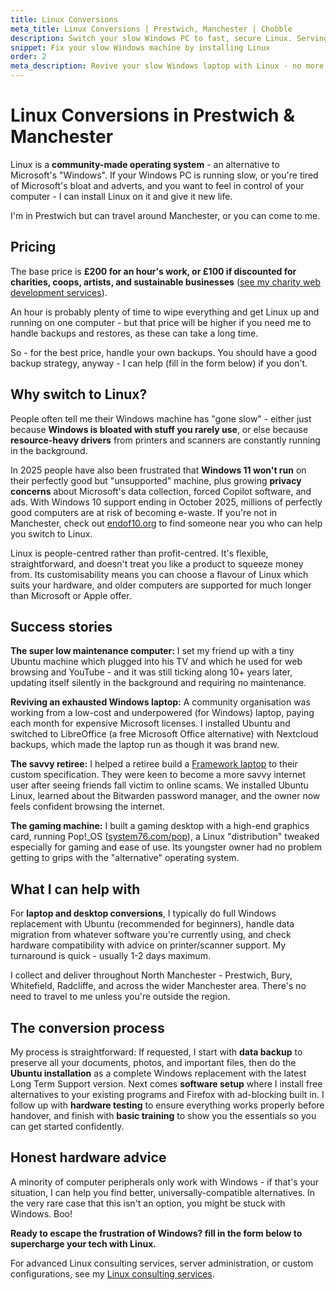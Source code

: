 ```yaml
---
title: Linux Conversions
meta_title: Linux Conversions | Prestwich, Manchester | Chobble
description: Switch your slow Windows PC to fast, secure Linux. Serving Greater Manchester with laptop conversions, web server migrations, and Ubuntu support.
snippet: Fix your slow Windows machine by installing Linux
order: 2
meta_description: Revive your slow Windows laptop with Linux - no more forced updates or ads - Ubuntu installations across Manchester - 50% off for charities
---
```


# Linux Conversions in Prestwich & Manchester

Linux is a **community-made operating system** - an alternative to Microsoft's "Windows". If your Windows PC is running slow, or you're tired of Microsoft's bloat and adverts, and you want to feel in control of your computer - I can install Linux on it and give it new life.

I'm in Prestwich but can travel around Manchester, or you can come to me.

## Pricing

The base price is **£200 for an hour's work, or £100 if discounted for charities, coops, artists, and sustainable businesses** ([see my charity web development services](/services/charity-web-development/)).

An hour is probably plenty of time to wipe everything and get Linux up and running on one computer - but that price will be higher if you need me to handle backups and restores, as these can take a long time.

So - for the best price, handle your own backups. You should have a good backup strategy, anyway - I can help (fill in the form below) if you don't.

## Why switch to Linux?

People often tell me their Windows machine has "gone slow" - either just because **Windows is bloated with stuff you rarely use**, or else because **resource-heavy drivers** from printers and scanners are constantly running in the background.

In 2025 people have also been frustrated that **Windows 11 won't run** on their perfectly good but "unsupported" machine, plus growing **privacy concerns** about Microsoft's data collection, forced Copilot software, and ads. With Windows 10 support ending in October 2025, millions of perfectly good computers are at risk of becoming e-waste. If you're not in Manchester, check out [endof10.org](https://endof10.org/) to find someone near you who can help you switch to Linux.

Linux is people-centred rather than profit-centred. It's flexible, straightforward, and doesn't treat you like a product to squeeze money from. Its customisability means you can choose a flavour of Linux which suits your hardware, and older computers are supported for much longer than Microsoft or Apple offer.

## Success stories

**The super low maintenance computer:** I set my friend up with a tiny Ubuntu machine which plugged into his TV and which he used for web browsing and YouTube - and it was still ticking along 10+ years later, updating itself silently in the background and requiring no maintenance.

**Reviving an exhausted Windows laptop:** A community organisation was working from a low-cost and underpowered (for Windows) laptop, paying each month for expensive Microsoft licenses. I installed Ubuntu and switched to LibreOffice (a free Microsoft Office alternative) with Nextcloud backups, which made the laptop run as though it was brand new.

**The savvy retiree:** I helped a retiree build a [Framework laptop](/services/framework-laptops/) to their custom specification. They were keen to become a more savvy internet user after seeing friends fall victim to online scams. We installed Ubuntu Linux, learned about the Bitwarden password manager, and the owner now feels confident browsing the internet.

**The gaming machine:** I built a gaming desktop with a high-end graphics card, running Pop!\_OS ([system76.com/pop](https://system76.com/pop/)), a Linux "distribution" tweaked especially for gaming and ease of use. Its youngster owner had no problem getting to grips with the "alternative" operating system.

## What I can help with

For **laptop and desktop conversions**, I typically do full Windows replacement with Ubuntu (recommended for beginners), handle data migration from whatever software you're currently using, and check hardware compatibility with advice on printer/scanner support. My turnaround is quick - usually 1-2 days maximum.

I collect and deliver throughout North Manchester - Prestwich, Bury, Whitefield, Radcliffe, and across the wider Manchester area. There's no need to travel to me unless you're outside the region.

## The conversion process

My process is straightforward: If requested, I start with **data backup** to preserve all your documents, photos, and important files, then do the **Ubuntu installation** as a complete Windows replacement with the latest Long Term Support version. Next comes **software setup** where I install free alternatives to your existing programs and Firefox with ad-blocking built in. I follow up with **hardware testing** to ensure everything works properly before handover, and finish with **basic training** to show you the essentials so you can get started confidently.

## Honest hardware advice

A minority of computer peripherals only work with Windows - if that's your situation, I can help you find better, universally-compatible alternatives. In the very rare case that this isn't an option, you might be stuck with Windows. Boo!

**Ready to escape the frustration of Windows? fill in the form below to supercharge your tech with Linux.**

For advanced Linux consulting services, server administration, or custom configurations, see my [Linux consulting services](/services/linux-consultant/).
